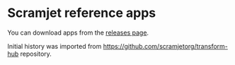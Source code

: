 Scramjet reference apps
=======================

You can download apps from the [releases page](https://github.com/scramjetorg/reference-apps/releases).

Initial history was imported from https://github.com/scramjetorg/transform-hub repository.
